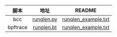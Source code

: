 

| 脚本 | 地址 | README |
|:----:|:----:|:------:|
| bcc | [runqlen.py](https://github.com/iovisor/bcc/blob/master/tools/runqlen.py) | [runqlen_example.txt](https://github.com/iovisor/bcc/blob/master/tools/runqlen_example.txt) |
| bpftrace | [runqlen.bt](https://github.com/navytux/bpftrace/blob/master/tools/runqlen.bt) | [runqlen_example.txt](https://github.com/navytux/bpftrace/blob/master/tools/runqlen_example.txt) |
